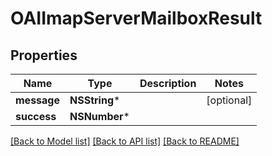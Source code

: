 # OAIImapServerMailboxResult

## Properties
Name | Type | Description | Notes
------------ | ------------- | ------------- | -------------
**message** | **NSString*** |  | [optional] 
**success** | **NSNumber*** |  | 

[[Back to Model list]](../README#documentation-for-models) [[Back to API list]](../README#documentation-for-api-endpoints) [[Back to README]](../README)


